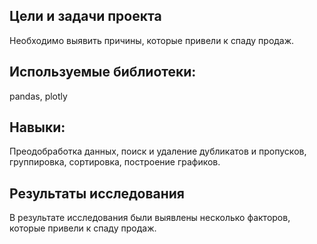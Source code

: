 ## Цели и задачи проекта

Необходимо выявить причины, которые привели к спаду продаж.

## Используемые библиотеки:

pandas, plotly

## Навыки:

Преодобработка данных, поиск и удаление дубликатов и пропусков, группировка, сортировка, построение графиков.

## Результаты исследования

В результате исследования были выявлены несколько факторов, которые привели к спаду продаж.
